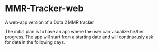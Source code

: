 # MMR-Tracker-web
A web-app version of a Dota 2 MMR tracker

The initial plan is to have an app where the user can visualize his/her progress. The app will start from a starting date and will continuously ask for data in the following days.
